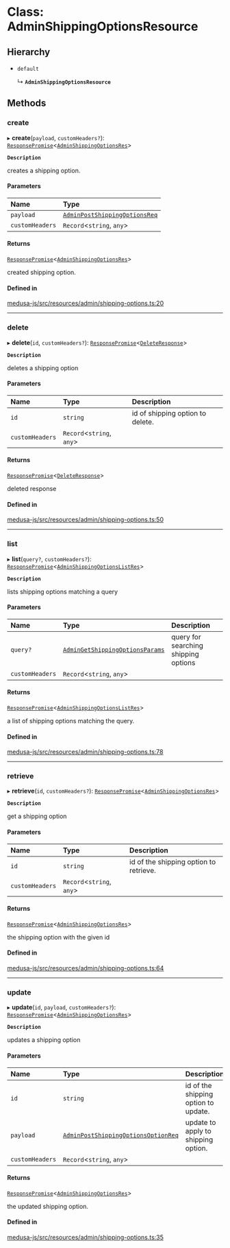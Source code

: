 # Class: AdminShippingOptionsResource

## Hierarchy

- `default`

  ↳ **`AdminShippingOptionsResource`**

## Methods

### create

▸ **create**(`payload`, `customHeaders?`): [`ResponsePromise`](../modules/internal.md#responsepromise)<[`AdminShippingOptionsRes`](../modules/internal-21.md#adminshippingoptionsres)\>

**`Description`**

creates a shipping option.

#### Parameters

| Name | Type |
| :------ | :------ |
| `payload` | [`AdminPostShippingOptionsReq`](internal-21.AdminPostShippingOptionsReq.md) |
| `customHeaders` | `Record`<`string`, `any`\> |

#### Returns

[`ResponsePromise`](../modules/internal.md#responsepromise)<[`AdminShippingOptionsRes`](../modules/internal-21.md#adminshippingoptionsres)\>

created shipping option.

#### Defined in

[medusa-js/src/resources/admin/shipping-options.ts:20](https://github.com/medusajs/medusa/blob/f7a63f178/packages/medusa-js/src/resources/admin/shipping-options.ts#L20)

___

### delete

▸ **delete**(`id`, `customHeaders?`): [`ResponsePromise`](../modules/internal.md#responsepromise)<[`DeleteResponse`](../modules/internal-3.md#deleteresponse)\>

**`Description`**

deletes a shipping option

#### Parameters

| Name | Type | Description |
| :------ | :------ | :------ |
| `id` | `string` | id of shipping option to delete. |
| `customHeaders` | `Record`<`string`, `any`\> |  |

#### Returns

[`ResponsePromise`](../modules/internal.md#responsepromise)<[`DeleteResponse`](../modules/internal-3.md#deleteresponse)\>

deleted response

#### Defined in

[medusa-js/src/resources/admin/shipping-options.ts:50](https://github.com/medusajs/medusa/blob/f7a63f178/packages/medusa-js/src/resources/admin/shipping-options.ts#L50)

___

### list

▸ **list**(`query?`, `customHeaders?`): [`ResponsePromise`](../modules/internal.md#responsepromise)<[`AdminShippingOptionsListRes`](../modules/internal-21.md#adminshippingoptionslistres)\>

**`Description`**

lists shipping options matching a query

#### Parameters

| Name | Type | Description |
| :------ | :------ | :------ |
| `query?` | [`AdminGetShippingOptionsParams`](internal-21.AdminGetShippingOptionsParams.md) | query for searching shipping options |
| `customHeaders` | `Record`<`string`, `any`\> |  |

#### Returns

[`ResponsePromise`](../modules/internal.md#responsepromise)<[`AdminShippingOptionsListRes`](../modules/internal-21.md#adminshippingoptionslistres)\>

a list of shipping options matching the query.

#### Defined in

[medusa-js/src/resources/admin/shipping-options.ts:78](https://github.com/medusajs/medusa/blob/f7a63f178/packages/medusa-js/src/resources/admin/shipping-options.ts#L78)

___

### retrieve

▸ **retrieve**(`id`, `customHeaders?`): [`ResponsePromise`](../modules/internal.md#responsepromise)<[`AdminShippingOptionsRes`](../modules/internal-21.md#adminshippingoptionsres)\>

**`Description`**

get a shipping option

#### Parameters

| Name | Type | Description |
| :------ | :------ | :------ |
| `id` | `string` | id of the shipping option to retrieve. |
| `customHeaders` | `Record`<`string`, `any`\> |  |

#### Returns

[`ResponsePromise`](../modules/internal.md#responsepromise)<[`AdminShippingOptionsRes`](../modules/internal-21.md#adminshippingoptionsres)\>

the shipping option with the given id

#### Defined in

[medusa-js/src/resources/admin/shipping-options.ts:64](https://github.com/medusajs/medusa/blob/f7a63f178/packages/medusa-js/src/resources/admin/shipping-options.ts#L64)

___

### update

▸ **update**(`id`, `payload`, `customHeaders?`): [`ResponsePromise`](../modules/internal.md#responsepromise)<[`AdminShippingOptionsRes`](../modules/internal-21.md#adminshippingoptionsres)\>

**`Description`**

updates a shipping option

#### Parameters

| Name | Type | Description |
| :------ | :------ | :------ |
| `id` | `string` | id of the shipping option to update. |
| `payload` | [`AdminPostShippingOptionsOptionReq`](internal-21.AdminPostShippingOptionsOptionReq.md) | update to apply to shipping option. |
| `customHeaders` | `Record`<`string`, `any`\> |  |

#### Returns

[`ResponsePromise`](../modules/internal.md#responsepromise)<[`AdminShippingOptionsRes`](../modules/internal-21.md#adminshippingoptionsres)\>

the updated shipping option.

#### Defined in

[medusa-js/src/resources/admin/shipping-options.ts:35](https://github.com/medusajs/medusa/blob/f7a63f178/packages/medusa-js/src/resources/admin/shipping-options.ts#L35)
